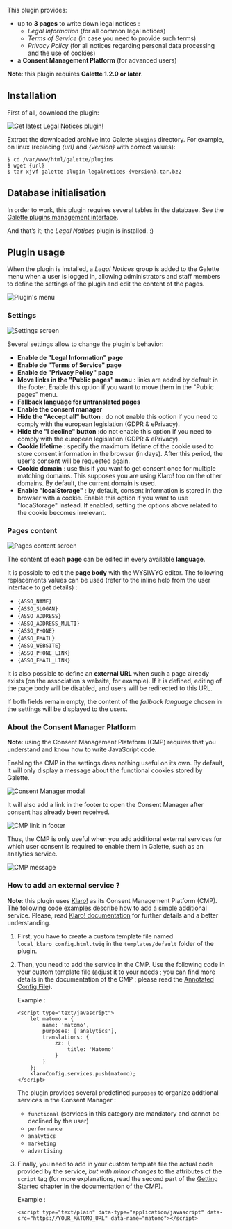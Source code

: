 This plugin provides:

* up to **3 pages** to write down legal notices :
  - *Legal Information* (for all common legal notices)
  - *Terms of Service* (in case you need to provide such terms)
  - *Privacy Policy* (for all notices regarding personal data processing and the use of cookies)
* a **Consent Management Platform** (for advanced users)

**Note**: this plugin requires **Galette 1.2.0 or later**.

## Installation

First of all, download the plugin:

[![Get latest Legal Notices plugin!](https://img.shields.io/badge/1.0.0-LegalNotices-ffb619?style=for-the-badge&logo=php&logoColor=white&label=1.0.0-rc6&color=ffb619
)](https://github.com/gagnieray/plugin-legalnotices/releases/tag/1.0.0-rc6)

Extract the downloaded archive into Galette `plugins` directory. For example, on linux (replacing *{url}* and *{version}* with correct values):

```
$ cd /var/www/html/galette/plugins
$ wget {url}
$ tar xjvf galette-plugin-legalnotices-{version}.tar.bz2
```

## Database initialisation

In order to work, this plugin requires several tables in the database. See the [Galette plugins management interface](https://doc.galette.eu/en/master/plugins/index.html#plugins-managment).

And that’s it; the *Legal Notices* plugin is installed. :)

## Plugin usage

When the plugin is installed, a *Legal Notices* group is added to the Galette menu when a user is logged in, allowing administrators and staff members to define the settings of the plugin and edit the content of the pages.

![Plugin's menu](images/menu.jpg)

### Settings

![Settings screen](images/settings.jpg)

Several settings allow to change the plugin's behavior:

* **Enable de "Legal Information" page**
* **Enable de "Terms of Service" page**
* **Enable de "Privacy Policy" page**
* **Move links in the "Public pages" menu** : links are added by default in the footer. Enable this option if you want to move them in the "Public pages" menu.
* **Fallback language for untranslated pages**
* **Enable the consent manager**
* **Hide the "Accept all" button** : do not enable this option if you need to comply with the european legislation (GDPR & ePrivacy).
* **Hide the "I decline" button** :do not enable this option if you need to comply with the european legislation (GDPR & ePrivacy).
* **Cookie lifetime** : specify the maximum lifetime of the cookie used to store consent information in the browser (in days). After this period, the user's consent will be requested again.
* **Cookie domain** : use this if you want to get consent once for multiple matching domains. This supposes you are using Klaro! too on the other domains. By default, the current domain is used.
* **Enable "localStorage"** : by default, consent information is stored in the browser with a cookie. Enable this option if you want to use "locaStorage" instead. If enabled, setting the options above related to the cookie becomes irrelevant.

### Pages content

![Pages content screen](images/content.jpg)

The content of each **page** can be edited in every available **language**.

It is possible to edit the **page body** with the WYSIWYG editor. The following replacements values can be used (refer to the inline help from the user interface to get details) :

* `{ASSO_NAME}`
* `{ASSO_SLOGAN}`
* `{ASSO_ADDRESS}`
* `{ASSO_ADDRESS_MULTI}`
* `{ASSO_PHONE}`
* `{ASSO_EMAIL}`
* `{ASSO_WEBSITE}`
* `{ASSO_PHONE_LINK}`
* `{ASSO_EMAIL_LINK}`

It is also possible to define an **external URL** when such a page already exists (on the association's website, for example). If it is defined, editing of the page body will be disabled, and users will be redirected to this URL.

If both fields remain empty, the content of the *fallback language* chosen in the settings will be displayed to the users.

### About the Consent Manager Platform

**Note**: using the Consent Management Plateform (CMP) requires that you understand and know how to write JavaScript code.

Enabling the CMP in the settings does nothing useful on its own. By default, it will only display a message about the functional cookies stored by Galette.

![Consent Manager modal](images/cmp-modal.jpg)

It will also add a link in the footer to open the Consent Manager after consent has already been received.

![CMP link in footer](images/cmp-footer.jpg)

Thus, the CMP is only useful when you add additional external services for which user consent is required to enable them in Galette, such as an analytics service.

![CMP message](images/cmp-message.jpg)

### How to add an external service ?

**Note**: this plugin uses [Klaro!](https://github.com/klaro-org/klaro-js) as its Consent Management Platform (CMP). The following code examples describe how to add a simple additional service. Please, read [Klaro! documentation](https://klaro.org/docs/) for further details and a better understanding.

1. First, you have to create a custom template file named `local_klaro_config.html.twig` in the `templates/default` folder of the plugin.

2. Then, you need to add the service in the CMP. Use the following code in your custom template file (adjust it to your needs ; you can find more details in the documentation of the CMP ; please read the [Annotated Config File](https://klaro.org/docs/integration/annotated-configuration)).

   Example :

   ```
   <script type="text/javascript">
       let matomo = {
           name: 'matomo',
           purposes: ['analytics'],
           translations: {
               zz: {
                   title: 'Matomo'
               }
           }
       };
       klaroConfig.services.push(matomo);
   </script>
   ```

   The plugin provides several predefined `purposes` to organize addtional services in the Consent Manager :

   * `functional` (services in this category are mandatory and cannot be declined by the user)
   * `performance`
   * `analytics`
   * `marketing`
   * `advertising`

3. Finally, you need to add in your custom template file the actual code provided by the service, *but with minor changes* to the attributes of the `script` tag (for more explanations, read the second part of the [Getting Started](https://klaro.org/docs/getting-started) chapter in the documentation of the CMP).

   Example :

   ```
   <script type="text/plain" data-type="application/javascript" data-src="https://YOUR_MATOMO_URL" data-name="matomo"></script>
   ```
